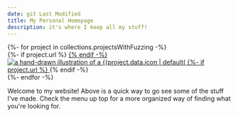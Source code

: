 ```yaml
---
date: git Last Modified
title: My Personal Homepage
description: it's where I keep all my stuff!
---
```


<section class="front-page-feature">
{%- for project in collections.projectsWithFuzzing -%}
    <div>
        {%- if project.url %}
        <a href="{{project.url }}">
        {% endif -%}
            <img
                src="/sigils/empty.png"
                class="l sigil {{project.data.icon | default("blur-radial")}}"
                alt="a hand-drawn illustration of a {{project.data.icon | default("a circular dotted placeholder icon")}}"
            />
        {%- if project.url %}
        </a>
        {% endif -%}
    </div>
{%- endfor -%}
</section>

Welcome to my website! Above is a quick way to go see some of the stuff I've made. Check the menu up top for a more organized way of finding what you're looking for.
